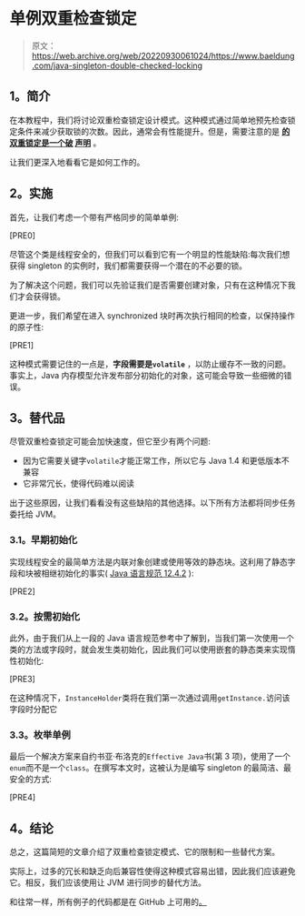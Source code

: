 # 单例双重检查锁定

> 原文：<https://web.archive.org/web/20220930061024/https://www.baeldung.com/java-singleton-double-checked-locking>

## **1。简介**

在本教程中，我们将讨论双重检查锁定设计模式。这种模式通过简单地预先检查锁定条件来减少获取锁的次数。因此，通常会有性能提升。但是，需要注意的是 **[的双重锁定是一个破](https://web.archive.org/web/20220628152241/http://www.cs.umd.edu/~pugh/java/memoryModel/DoubleCheckedLocking.html) [声明](https://web.archive.org/web/20220628152241/http://www.cs.umd.edu/~pugh/java/memoryModel/DoubleCheckedLocking.html)** 。

让我们更深入地看看它是如何工作的。

## **2。实施**

首先，让我们考虑一个带有严格同步的简单单例:

[PRE0]

尽管这个类是线程安全的，但我们可以看到它有一个明显的性能缺陷:每次我们想获得 singleton 的实例时，我们都需要获得一个潜在的不必要的锁。

为了解决这个问题，我们可以先验证我们是否需要创建对象，只有在这种情况下我们才会获得锁。

更进一步，我们希望在进入 synchronized 块时再次执行相同的检查，以保持操作的原子性:

[PRE1]

这种模式需要记住的一点是，**字段需要是`volatile`** ，以防止缓存不一致的问题。事实上，Java 内存模型允许发布部分初始化的对象，这可能会导致一些细微的错误。

## **3。替代品**

尽管双重检查锁定可能会加快速度，但它至少有两个问题:

*   因为它需要关键字`volatile`才能正常工作，所以它与 Java 1.4 和更低版本不兼容
*   它非常冗长，使得代码难以阅读

出于这些原因，让我们看看没有这些缺陷的其他选择。以下所有方法都将同步任务委托给 JVM。

### **3.1。早期初始化**

实现线程安全的最简单方法是内联对象创建或使用等效的静态块。这利用了静态字段和块被相继初始化的事实( [Java 语言规范 12.4.2](https://web.archive.org/web/20220628152241/https://docs.oracle.com/javase/specs/jls/se7/html/jls-12.html#jls-12.4.2) ):

[PRE2]

### **3.2。按需初始化**

此外，由于我们从上一段的 Java 语言规范参考中了解到，当我们第一次使用一个类的方法或字段时，就会发生类初始化，因此我们可以使用嵌套的静态类来实现惰性初始化:

[PRE3]

在这种情况下，`InstanceHolder`类将在我们第一次通过调用`getInstance.`访问该字段时分配它

### **3.3。枚举单例**

最后一个解决方案来自约书亚·布洛克的`Effective Java`书(第 3 项)，使用了一个`enum`而不是一个`class`。在撰写本文时，这被认为是编写 singleton 的最简洁、最安全的方式:

[PRE4]

## **4。结论**

总之，这篇简短的文章介绍了双重检查锁定模式、它的限制和一些替代方案。

实际上，过多的冗长和缺乏向后兼容性使得这种模式容易出错，因此我们应该避免它。相反，我们应该使用让 JVM 进行同步的替代方法。

和往常一样，所有例子的代码都是在 GitHub 上可用的[。](https://web.archive.org/web/20220628152241/https://github.com/eugenp/tutorials/tree/master/patterns/design-patterns-creational)